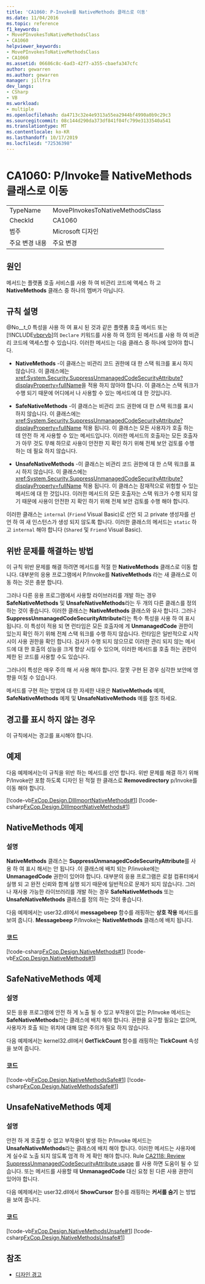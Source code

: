 ```yaml
---
title: 'CA1060: P-Invoke를 NativeMethods 클래스로 이동'
ms.date: 11/04/2016
ms.topic: reference
f1_keywords:
- MovePInvokesToNativeMethodsClass
- CA1060
helpviewer_keywords:
- MovePInvokesToNativeMethodsClass
- CA1060
ms.assetid: 06686c8c-6ad3-42f7-a355-cbaefa347cfc
author: gewarren
ms.author: gewarren
manager: jillfra
dev_langs:
- CSharp
- VB
ms.workload:
- multiple
ms.openlocfilehash: da4713c32e4e9313a55ea2944bf4990a0b9c29c3
ms.sourcegitcommit: 08c144d290da373df841f04fc799e3133540a541
ms.translationtype: MT
ms.contentlocale: ko-KR
ms.lasthandoff: 10/17/2019
ms.locfileid: "72536398"
---
```

# <a name="ca1060-move-pinvokes-to-nativemethods-class"></a>CA1060: P/Invoke를 NativeMethods 클래스로 이동

|||
|-|-|
|TypeName|MovePInvokesToNativeMethodsClass|
|CheckId|CA1060|
|범주|Microsoft 디자인|
|주요 변경 내용|주요 변경|

## <a name="cause"></a>원인

메서드는 플랫폼 호출 서비스를 사용 하 여 비관리 코드에 액세스 하 고 **NativeMethods** 클래스 중 하나의 멤버가 아닙니다.

## <a name="rule-description"></a>규칙 설명

@No__t_0 특성을 사용 하 여 표시 된 것과 같은 플랫폼 호출 메서드 또는 [!INCLUDE[vbprvb](../code-quality/includes/vbprvb_md.md)]의 `Declare` 키워드를 사용 하 여 정의 된 메서드를 사용 하 여 비관리 코드에 액세스할 수 있습니다. 이러한 메서드는 다음 클래스 중 하나에 있어야 합니다.

- **NativeMethods** -이 클래스는 비관리 코드 권한에 대 한 스택 워크를 표시 하지 않습니다. 이 클래스에는 <xref:System.Security.SuppressUnmanagedCodeSecurityAttribute?displayProperty=fullName>을 적용 하지 않아야 합니다. 이 클래스는 스택 워크가 수행 되기 때문에 어디에서 나 사용할 수 있는 메서드에 대 한 것입니다.

- **SafeNativeMethods** -이 클래스는 비관리 코드 권한에 대 한 스택 워크를 표시 하지 않습니다. 이 클래스에는 <xref:System.Security.SuppressUnmanagedCodeSecurityAttribute?displayProperty=fullName> 적용 됩니다. 이 클래스는 모든 사용자가 호출 하는 데 안전 하 게 사용할 수 있는 메서드입니다. 이러한 메서드의 호출자는 모든 호출자가 아무 것도 무해 하므로 사용이 안전한 지 확인 하기 위해 전체 보안 검토를 수행 하는 데 필요 하지 않습니다.

- **UnsafeNativeMethods** -이 클래스는 비관리 코드 권한에 대 한 스택 워크를 표시 하지 않습니다. 이 클래스에는 <xref:System.Security.SuppressUnmanagedCodeSecurityAttribute?displayProperty=fullName> 적용 됩니다. 이 클래스는 잠재적으로 위험할 수 있는 메서드에 대 한 것입니다. 이러한 메서드의 모든 호출자는 스택 워크가 수행 되지 않기 때문에 사용이 안전한 지 확인 하기 위해 전체 보안 검토를 수행 해야 합니다.

이러한 클래스는 `internal` (`Friend` Visual Basic)로 선언 되 고 private 생성자를 선언 하 여 새 인스턴스가 생성 되지 않도록 합니다. 이러한 클래스의 메서드는 `static` 하 고 `internal` 해야 합니다 (`Shared` 및 `Friend` Visual Basic).

## <a name="how-to-fix-violations"></a>위반 문제를 해결하는 방법
이 규칙 위반 문제를 해결 하려면 메서드를 적절 한 **NativeMethods** 클래스로 이동 합니다. 대부분의 응용 프로그램에서 P/Invoke를 **NativeMethods** 라는 새 클래스로 이동 하는 것은 충분 합니다.

그러나 다른 응용 프로그램에서 사용할 라이브러리를 개발 하는 경우 **SafeNativeMethods** 및 **UnsafeNativeMethods**라는 두 개의 다른 클래스를 정의 하는 것이 좋습니다. 이러한 클래스는 **NativeMethods** 클래스와 유사 합니다. 그러나 **SuppressUnmanagedCodeSecurityAttribute**라는 특수 특성을 사용 하 여 표시 됩니다. 이 특성이 적용 되 면 런타임은 모든 호출자에 게 **UnmanagedCode** 권한이 있는지 확인 하기 위해 전체 스택 워크를 수행 하지 않습니다. 런타임은 일반적으로 시작 시이 사용 권한을 확인 합니다. 검사가 수행 되지 않으므로 이러한 관리 되지 않는 메서드에 대 한 호출의 성능을 크게 향상 시킬 수 있으며, 이러한 메서드를 호출 하는 권한이 제한 된 코드를 사용할 수도 있습니다.

그러나이 특성은 매우 주의 해 서 사용 해야 합니다. 잘못 구현 된 경우 심각한 보안에 영향을 미칠 수 있습니다.

메서드를 구현 하는 방법에 대 한 자세한 내용은 **NativeMethods** 예제, **SafeNativeMethods** 예제 및 **UnsafeNativeMethods** 예를 참조 하세요.

## <a name="when-to-suppress-warnings"></a>경고를 표시 하지 않는 경우
이 규칙에서는 경고를 표시해야 합니다.

## <a name="example"></a>예제
다음 예제에서는이 규칙을 위반 하는 메서드를 선언 합니다. 위반 문제를 해결 하기 위해 P/Invoke만 포함 하도록 디자인 된 적절 한 클래스로 **Removedirectory** p/Invoke를 이동 해야 합니다.

[!code-vb[FxCop.Design.DllImportNativeMethods#1](../code-quality/codesnippet/VisualBasic/ca1060-move-p-invokes-to-nativemethods-class_1.vb)]
[!code-csharp[FxCop.Design.DllImportNativeMethods#1](../code-quality/codesnippet/CSharp/ca1060-move-p-invokes-to-nativemethods-class_1.cs)]

## <a name="nativemethods-example"></a>NativeMethods 예제

### <a name="description"></a>설명
**NativeMethods** 클래스는 **SuppressUnmanagedCodeSecurityAttribute**를 사용 하 여 표시 해서는 안 됩니다 .이 클래스에 배치 되는 P/invoke에는 **UnmanagedCode** 권한이 있어야 합니다. 대부분의 응용 프로그램은 로컬 컴퓨터에서 실행 되 고 완전 신뢰와 함께 실행 되기 때문에 일반적으로 문제가 되지 않습니다. 그러나 재사용 가능한 라이브러리를 개발 하는 경우 **SafeNativeMethods** 또는 **UnsafeNativeMethods** 클래스를 정의 하는 것이 좋습니다.

다음 예제에서는 user32.dll에서 **messagebeep** 함수를 래핑하는 **상호 작용** 메서드를 보여 줍니다. **Messagebeep** P/Invoke는 **NativeMethods** 클래스에 배치 됩니다.

### <a name="code"></a>코드
[!code-csharp[FxCop.Design.NativeMethods#1](../code-quality/codesnippet/CSharp/ca1060-move-p-invokes-to-nativemethods-class_2.cs)]
[!code-vb[FxCop.Design.NativeMethods#1](../code-quality/codesnippet/VisualBasic/ca1060-move-p-invokes-to-nativemethods-class_2.vb)]

## <a name="safenativemethods-example"></a>SafeNativeMethods 예제

### <a name="description"></a>설명
모든 응용 프로그램에 안전 하 게 노출 될 수 있고 부작용이 없는 P/Invoke 메서드는 **SafeNativeMethods**라는 클래스에 배치 해야 합니다. 권한을 요구할 필요는 없으며, 사용자가 호출 되는 위치에 대해 많은 주의가 필요 하지 않습니다.

다음 예제에서는 kernel32.dll에서 **GetTickCount** 함수를 래핑하는 **TickCount** 속성을 보여 줍니다.

### <a name="code"></a>코드
[!code-vb[FxCop.Design.NativeMethodsSafe#1](../code-quality/codesnippet/VisualBasic/ca1060-move-p-invokes-to-nativemethods-class_3.vb)]
[!code-csharp[FxCop.Design.NativeMethodsSafe#1](../code-quality/codesnippet/CSharp/ca1060-move-p-invokes-to-nativemethods-class_3.cs)]

## <a name="unsafenativemethods-example"></a>UnsafeNativeMethods 예제

### <a name="description"></a>설명
안전 하 게 호출할 수 없고 부작용이 발생 하는 P/Invoke 메서드는 **UnsafeNativeMethods**라는 클래스에 배치 해야 합니다. 이러한 메서드는 사용자에 게 실수로 노출 되지 않도록 엄격 하 게 확인 해야 합니다. Rule [CA2118: Review SuppressUnmanagedCodeSecurityAttribute usage](../code-quality/ca2118.md) 를 사용 하면 도움이 될 수 있습니다. 또는 메서드를 사용할 때 **UnmanagedCode** 대신 요청 된 다른 사용 권한이 있어야 합니다.

다음 예제에서는 user32.dll에서 **ShowCursor** 함수를 래핑하는 **커서를 숨기** 는 방법을 보여 줍니다.

### <a name="code"></a>코드
[!code-vb[FxCop.Design.NativeMethodsUnsafe#1](../code-quality/codesnippet/VisualBasic/ca1060-move-p-invokes-to-nativemethods-class_4.vb)]
[!code-csharp[FxCop.Design.NativeMethodsUnsafe#1](../code-quality/codesnippet/CSharp/ca1060-move-p-invokes-to-nativemethods-class_4.cs)]

## <a name="see-also"></a>참조

- [디자인 경고](../code-quality/design-warnings.md)
